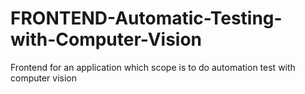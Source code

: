 # FRONTEND-Automatic-Testing-with-Computer-Vision
Frontend for an application which scope is to do automation test with computer vision
